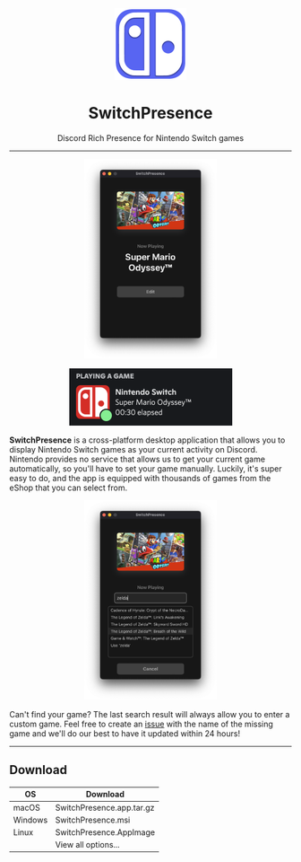 <p align="center">
    <img src="src-tauri/icons/icon.png" alt="SwitchPresence" width="128" height="128"
    />
</p>

<h1 align="center">
    SwitchPresence
</h1>

<p align="center">
    Discord Rich Presence for Nintendo Switch games
</p>

---

<p align="center">
    <img src="static/preview.png" alt="UI" width="236" height="356">
</p>

<p align="center">
    <img src="static/discord.png" alt="Discord Activity" width="291" height="102">
</p>

**SwitchPresence** is a cross-platform desktop application that allows you to display Nintendo Switch games as your current activity on Discord. Nintendo provides no service that allows us to get your current game automatically, so you'll have to set your game manually. Luckily, it's super easy to do, and the app is equipped with thousands of games from the eShop that you can select from.

<p align="center">
    <img src="static/preview2.png" alt="UI for editing" width="236" height="356">
</p>

Can't find your game? The last search result will always allow you to enter a custom game. Feel free to create an [issue](https://github.com/dilanx/switchpresence/issues) with the name of the missing game and we'll do our best to have it updated within 24 hours!

---

## Download

| OS      | Download                  |
| ------- | ------------------------- |
| macOS   | SwitchPresence.app.tar.gz |
| Windows | SwitchPresence.msi        |
| Linux   | SwitchPresence.AppImage   |
|         | View all options...       |
